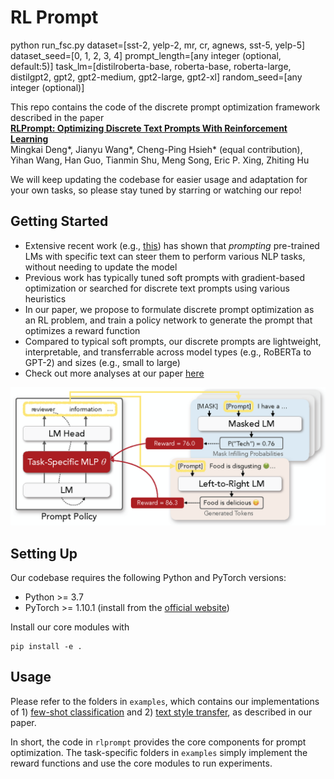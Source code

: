 # RL Prompt

python run_fsc.py dataset=[sst-2, yelp-2, mr, cr, agnews, sst-5, yelp-5] dataset_seed=[0, 1, 2, 3, 4] prompt_length=[any integer (optional, default:5)] task_lm=[distilroberta-base, roberta-base, roberta-large, distilgpt2, gpt2, gpt2-medium, gpt2-large, gpt2-xl] random_seed=[any integer (optional)]


This repo contains the code of the discrete prompt optimization framework described in the paper \
**[RLPrompt: Optimizing Discrete Text Prompts With Reinforcement Learning](https://arxiv.org/abs/2205.12548)** \
Mingkai Deng*,   Jianyu Wang*,   Cheng-Ping Hsieh* (equal contribution),   Yihan Wang,   Han Guo,   Tianmin Shu,   Meng Song,   Eric P. Xing,   Zhiting Hu 

We will keep updating the codebase for easier usage and adaptation for your own tasks, so please stay tuned by starring or watching our repo! 

## Getting Started

* Extensive recent work (e.g., [this](https://arxiv.org/abs/2107.13586)) has shown that *prompting* pre-trained LMs with specific text can steer them to perform various NLP tasks, without needing to update the model
* Previous work has typically tuned soft prompts with gradient-based optimization or searched for discrete text prompts using various heuristics
* In our paper, we propose to formulate discrete prompt optimization as an RL problem, and train a policy network to generate the prompt that optimizes a reward function
* Compared to typical soft prompts, our discrete prompts are lightweight, interpretable, and transferrable across model types (e.g., RoBERTa to GPT-2) and sizes (e.g., small to large)
* Check out more analyses at our paper [here](https://arxiv.org/abs/2205.12548)

![](figure.png)

## Setting Up

Our codebase requires the following Python and PyTorch versions: 
* Python >= 3.7
* PyTorch >= 1.10.1 (install from the [official website](https://pytorch.org/get-started/locally/))

Install our core modules with
```
pip install -e .
```

## Usage

Please refer to the folders in `examples`, which contains our implementations of 1) [few-shot classification](https://github.com/mingkaid/rl-prompt/tree/main/examples/few-shot-classification) and 2) [text style transfer](https://github.com/mingkaid/rl-prompt/tree/main/examples/text-style-transfer), as described in our paper.  

In short, the code in `rlprompt` provides the core components for prompt optimization. The task-specific folders in `examples` simply implement the reward functions and use the core modules to run experiments.  
